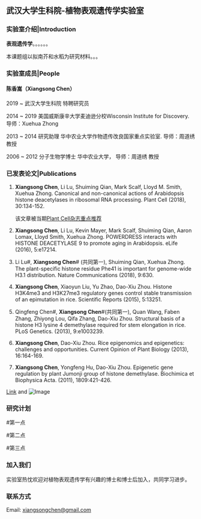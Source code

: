 ## 武汉大学生科院-植物表观遗传学实验室


### 实验室介绍|Introduction

**表观遗传学**。。。。。。

本课题组以拟南芥和水稻为研究材料。。。

### 实验室成员|People

#### 陈香嵩（Xiangsong Chen）


2019 ~       武汉大学生科院 特聘研究员

2014 ~ 	2019	美国威斯康辛大学麦迪逊分校Wisconsin Institute for Discovery. 导师：Xuehua Zhong

2013 ~ 2014	研究助理	华中农业大学作物遗传改良国家重点实验室. 导师：周道绣 教授

2006 ~ 2012	分子生物学博士	华中农业大学， 导师：周道绣 教授


### 已发表论文|Publications

1. **Xiangsong Chen**, Li Lu, Shuiming Qian, Mark Scalf, Lloyd M. Smith, Xuehua Zhong. Canonical and non-canonical actions of Arabidopsis histone deacetylases in ribosomal RNA processing. Plant Cell (2018), 30:134-152. 
   
   该文章被当期[Plant Cell杂志重点推荐](https://plantae.org/recognizing-featured-plant-cell-first-authors-xiangsong-chen/)

2. **Xiangsong Chen**, Li Lu, Kevin Mayer, Mark Scalf, Shuiming Qian, Aaron Lomax, Lloyd Smith, Xuehua Zhong. POWERDRESS interacts with HISTONE DEACETYLASE 9 to promote aging in Arabidopsis. eLife (2016), 5:e17214.
3. Li Lu#, **Xiangsong Chen**# (共同第一), Shuiming Qian, Xuehua Zhong. The plant-specific histone residue Phe41 is important for genome-wide H3.1 distribution. Nature Communications (2018), 9:630. 
4. **Xiangsong Chen**, Xiaoyun Liu, Yu Zhao, Dao-Xiu Zhou. Histone H3K4me3 and H3K27me3 regulatory genes control stable transmission of an epimutation in rice. Scientific Reports (2015), 5:13251.
5. Qingfeng Chen#, **Xiangsong Chen**#(共同第一), Quan Wang, Faben Zhang, Zhiyong Lou, Qifa Zhang, Dao-Xiu Zhou. Structural basis of a histone H3 lysine 4 demethylase required for stem elongation in rice. PLoS Genetics. (2013), 9:e1003239.   
6.	**Xiangsong Chen**, Dao-Xiu Zhou. Rice epigenomics and epigenetics: challenges and opportunities. Current Opinion of Plant Biology (2013), 16:164-169. 
7.	**Xiangsong Chen**, Yongfeng Hu, Dao-Xiu Zhou. Epigenetic gene regulation by plant Jumonji group of histone demethylase. Biochimica et Biophysica Acta. (2011), 1809:421-426. 

[Link](url) and ![Image](src)

### 研究计划

#第一点

#第二点

#第三点


### 加入我们

实验室热忱欢迎对植物表观遗传学有兴趣的博士和博士后加入，共同学习进步。

### 联系方式
Email: xiangsongchen@gmail.com

